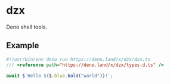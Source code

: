 # dzx

Deno shell tools.

## Example

```typescript
#!/usr/bin/env deno run https://deno.land/x/dzx/dzx.ts
/// <reference path="https://deno.land/x/dzx/types.d.ts" />

await $`Hello ${$.blue.bold("world")}!`;
```